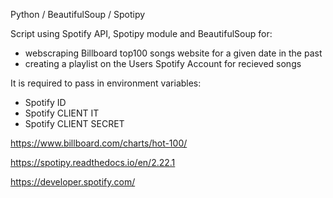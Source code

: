 Python / BeautifulSoup / Spotipy

Script using Spotify API, Spotipy module and BeautifulSoup for:
  * webscraping Billboard top100 songs website for a given date in the past
  * creating a playlist on the Users Spotify Account for recieved songs

It is required to pass in environment variables:
 * Spotify ID
 * Spotify CLIENT IT
 * Spotify CLIENT SECRET

https://www.billboard.com/charts/hot-100/

https://spotipy.readthedocs.io/en/2.22.1

https://developer.spotify.com/
